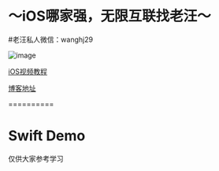 # ～iOS哪家强，无限互联找老汪～
#老汪私人微信：wanghj29

![image](http://avatar.csdn.net/0/E/4/1_cococoolwhj.jpg)


[iOS视频教程](http://www.iphonetrain.com/video/)

[博客地址](http://blog.csdn.net/jaywon)

==========
# Swift Demo
仅供大家参考学习